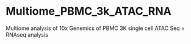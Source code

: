 # Multiome_PBMC_3k_ATAC_RNA
Multiome analysis of  10x Genemics of PBMC 3K single cell ATAC Seq + RNAseq analysis
